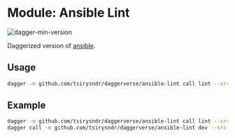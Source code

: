 # Module: Ansible Lint

![dagger-min-version](https://img.shields.io/badge/dagger%20version-v0.9.11-green)

Daggerized version of [ansible](https://github.com/ansible/ansible-lint).

## Usage

```sh
dagger -m github.com/tsirysndr/daggerverse/ansible-lint call lint --src <source>
```

## Example

```sh
dagger -m github.com/tsirysndr/daggerverse/ansible-lint call lint --src . 
dagger call -m github.com/tsirysndr/daggerverse/ansible-lint dev --src . shell
```
